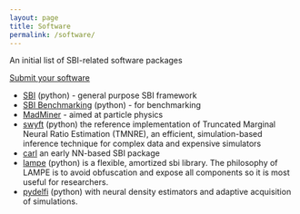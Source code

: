 ```yaml
---
layout: page
title: Software
permalink: /software/
---
```


An initial list of SBI-related software packages

[Submit your software](https://github.com/simulation-based-inference/simulation-based-inference.github.io/issues/new?assignees=&labels=&template=recommend-new-software.md&title=%5BSuggestion%5D%3A+New+software)

 * [SBI](https://www.mackelab.org/sbi/) (python) - general purpose SBI framework
 * [SBI Benchmarking](https://github.com/mackelab/sbibm/) (python) - for benchmarking
 * [MadMiner](https://madminer-tool.github.io/madminer-tutorial/tutorial/0_intro.html) - aimed at particle physics
 * [swyft](https://github.com/undark-lab/swyft) (python) the reference implementation of Truncated Marginal Neural Ratio Estimation (TMNRE), an efficient, simulation-based inference technique for complex data and expensive simulators
 * [carl](http://diana-hep.org/carl/) an early NN-based SBI package
 * [lampe](https://github.com/francois-rozet/lampe) (python) is a flexible, amortized sbi library. The philosophy of LAMPE is to avoid obfuscation and expose all components so it is most useful for researchers.
 * [pydelfi](https://github.com/justinalsing/pydelfi) (python) with neural density estimators and adaptive acquisition of simulations.
 